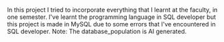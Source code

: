In this project I tried to incorporate everything that I learnt at the faculty, in one semester. I've learnt the programming language in SQL developer but this project is made in MySQL due to some errors that I've encountered in SQL developer.
Note: The database_population is AI generated.
